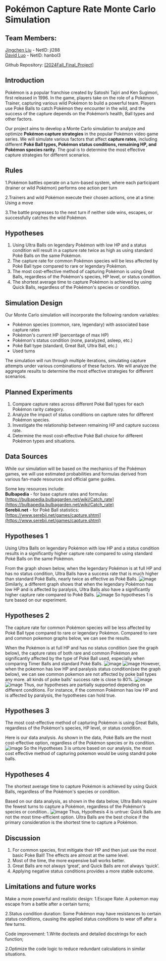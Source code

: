 # Pokémon Capture Rate Monte Carlo Simulation


## **Team Members:**  

[Jingchen Liu](https://github.com/ljc690106) - NetID: jl288  
[David Luo](https://github.com/HanboLuo) - NetID: hanbol3  

Github Repository: [[2024Fall_Final_Project]](https://github.com/HanboLuo/2024Fall_Final_Project)  

## Introduction
Pokémon is a popular franchise created by Satoshi Tajiri and Ken Sugimori, first released in 1996. In the game, players take on the role of a Pokémon Trainer, capturing various wild Pokémon to build a powerful team. Players use Poké Balls to catch Pokémon they encounter in the wild, and the success of the capture depends on the Pokémon’s health, Ball types and other factors.

Our project aims to develop a Monte Carlo simulation to analyze and optimize **Pokémon capture strategies** in the popular Pokémon video game series. We will simulate various factors that affect **capture rates**, including different **Poké Ball types, Pokémon status conditions, remaining HP, and Pokémon species rarity**. The goal is to determine the most effective capture strategies for different scenarios.

## Rules
1.Pokémon battles operate on a turn-based system, where each participant (trainer or wild Pokémon) performs one action per turn

2.Trainers and wild Pokémon execute their chosen actions, one at a time:
Using a move

3.The battle progresses to the next turn if neither side wins, escapes, or successfully catches the wild Pokémon.
## Hypotheses
1. Using Ultra Balls on legendary Pokémon with low HP and a status condition will result in a capture rate twice as high as using standard Poké Balls on the same Pokémon.
2. The capture rate for common Pokémon species will be less affected by Poké Ball type compared to rare or legendary Pokémon.
3. The most cost-effective method of capturing Pokémon is using Great Balls, regardless of the Pokémon's species, HP level, or status condition.
4. The shortest average time to capture Pokémon is achieved by using Quick Balls, regardless of the Pokémon's species or condition.

## Simulation Design
Our Monte Carlo simulation will incorporate the following random variables:  
* Pokémon species (common, rare, legendary) with associated base capture rates  
* Pokémon's current HP (percentage of max HP)  
* Pokémon's status condition (none, paralyzed, asleep, etc.)  
* Poké Ball type (standard, Great Ball, Ultra Ball, etc.)  
* Used turns

The simulation will run through multiple iterations, simulating capture attempts under various combinations of these factors. We will analyze the aggregate results to determine the most effective strategies for different scenarios.

## Planned Experiments
1. Compare capture rates across different Poké Ball types for each Pokémon rarity category.
2. Analyze the impact of status conditions on capture rates for different Pokémon species.
3. Investigate the relationship between remaining HP and capture success rate.
4. Determine the most cost-effective Poké Ball choice for different Pokémon types and situations.

## Data Sources
While our simulation will be based on the mechanics of the Pokémon games, we will use estimated probabilities and formulas derived from various fan-made resources and official game guides.  

Some key resources include:  
**Bulbapedia** - for base capture rates and formulas: [https://bulbapedia.bulbagarden.net/wiki/Catch_rate](https://bulbapedia.bulbagarden.net/wiki/Catch_rate)  
**Serebii.net** - for Poké Ball statistics: [https://www.serebii.net/games/capture.shtml](https://www.serebii.net/games/capture.shtml)

## Hypotheses 1
Using Ultra Balls on legendary Pokémon with low HP and a status condition results in a significantly higher capture rate compared to using standard Poké Balls on the same Pokémon.

From the graph shown below, when the legendary Pokémon is at full HP and has no status condition, Ultra Balls have a success rate that is much higher than standard Poké Balls, nearly twice as effective as Poké Balls.
![image](https://github.com/user-attachments/assets/bf2712e1-d465-4f24-9bc5-93d8f46c9731)
Similarly, a different graph shows that when the legendary Pokémon has low HP and is affected by paralysis, Ultra Balls also have a significantly higher capture rate compared to Poké Balls.
![image](https://github.com/user-attachments/assets/c3fc96c5-35ba-48e2-8e11-f24aa11f6bc9)
So hypotheses 1 is ture based on our experiment.

## Hypotheses 2
The capture rate for common Pokémon species will be less affected by Poké Ball type compared to rare or legendary Pokémon.
Compared to rare and common pokemon graphs below, we can see the results.

When the Pokémon is at full HP and has no status condition (see the graph below), the capture rates of both rare and common Pokémon are significantly affected by the type of Poké Ball used, especially when comparing Timer Balls and standard Poké Balls.
![image](https://github.com/user-attachments/assets/e4eb28a5-d887-4441-a043-db3960d19f95)
![image](https://github.com/user-attachments/assets/5966dc35-d055-4520-b5cc-a516cba43853)
However, when the pokemon has low HP and paralysis status condition(see the graph below), we can see common pokemon are not affected by poke ball types any more. all kinds of poke balls' success rate is close to 80%. 
![image](https://github.com/user-attachments/assets/84bd1d5b-5429-43a4-9da2-3d3865b1a1bc)
![image](https://github.com/user-attachments/assets/6ac5bfa7-5b5c-4c87-9bca-032ad284dc71)
Thus, our hypotheses are partially supported depending on different conditions. For instance, if the common Pokémon has low HP and is affected by paralysis, the hypotheses can hold true.


## Hypotheses 3
The most cost-effective method of capturing Pokémon is using Great Balls, regardless of the Pokémon's species, HP level, or status condition.

Here is our data analysis. As shown in the data, Poké Balls are the most cost-effective option, regardless of the Pokémon species or its condition.
![image](https://github.com/user-attachments/assets/233a36bf-a74a-4e94-bff8-6d239d6c6005)
So the Hypotheses 3 is unture based on our analysis, the most cost effective method of capturing pokemon would be using standrd poke balls.
## Hypotheses 4
The shortest average time to capture Pokémon is achieved by using Quick Balls, regardless of the Pokémon's species or condition.

Based on our data analysis, as shown in the data below, Ultra Balls require the fewest turns to capture a Pokémon, regardless of the Pokémon's species or condition..
![image](https://github.com/user-attachments/assets/c5d08a12-28b7-44fb-a8e3-30f94c9095c1)
Thus, Hypothesis 4 is untrue: Quick Balls are not the most time-efficient option. Ultra Balls are the best choice if the primary consideration is the shortest time to capture a Pokémon.
## Discussion
1. For common species, first mitigate their HP and then just use the most basic Poke Ball! The effects are almost at the same level.
2. Most of the time, the more expensive ball works better.
3. Great Balls are not always ‘great’, and Quick Balls are not always ‘quick’.
4. Applying negative status conditions provides a more stable outcome.

## Limitations and future works

Make a more powerful and realistic design: 
1.Escape Rate: A pokemon may escape from a battle after a certain turns;

2.Status condition duration: Some Pokémon may have resistances to certain status conditions, causing the applied status conditions to wear off after a few turns.

Code improvement:
1.Write doctests and detailed docstrings for each function;

2.Optimize the code logic to reduce redundant calculations in similar situations.






